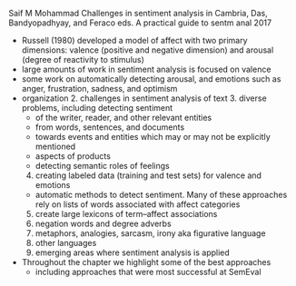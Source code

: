 Saif M Mohammad
Challenges in sentiment analysis
in Cambria, Das, Bandyopadhyay, and Feraco eds. A practical guide to sentm anal
2017

* Russell (1980) developed a model of affect with two primary dimensions:
  valence (positive and negative dimension) and
  arousal (degree of reactivity to stimulus)
* large amounts of work in sentiment analysis is focused on valence
* some work on automatically detecting
  arousal, and emotions such as anger, frustration, sadness, and optimism
* organization
  2. challenges in sentiment analysis of text
  3. diverse problems, including detecting sentiment
    * of the writer, reader, and other relevant entities
    * from words, sentences, and documents
    * towards events and entities which may or may not be explicitly mentioned
    * aspects of products
    * detecting semantic roles of feelings
  4. creating labeled data (training and test sets) for valence and emotions
    * automatic methods to detect sentiment. Many of these approaches rely on
      lists of words associated with affect categories
  5. create large lexicons of term–affect associations
  6. negation words and degree adverbs
  7. metaphors, analogies, sarcasm, irony aka figurative language
  8. other languages
  9. emerging areas where sentiment analysis is applied
* Throughout the chapter we highlight some of the best approaches
  * including approaches that were most successful at SemEval
